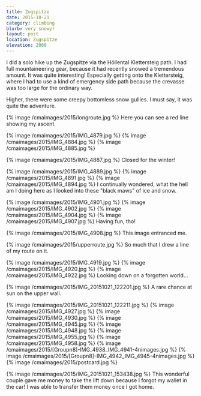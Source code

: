 ```yaml
---
title: Zugspitze
date: 2015-10-21
category: climbing
blurb: very snowy!
layout: post
location: Zugspitze
elevation: 2000
---
```


I did a solo hike up the Zugspitze via the Höllental Klettersteig
path. I had full mountaineering gear, because it had recently snowed
a tremendous amount. It was quite interesting! Especially getting
onto the Klettersteig, where I had to use a kind of emergency side
path because the crevasse was too large for the ordinary way.

Higher, there were some creepy bottomless snow gullies. I must say,
it was quite the adventure.

{% image /cmaimages/2015/longroute.jpg %}
Here you can see a red line showing my ascent.

{% image /cmaimages/2015/IMG_4879.jpg %}
{% image /cmaimages/2015/IMG_4884.jpg %}
{% image /cmaimages/2015/IMG_4885.jpg %}

{% image /cmaimages/2015/IMG_4887.jpg %}
Closed for the winter!

{% image /cmaimages/2015/IMG_4889.jpg %}
{% image /cmaimages/2015/IMG_4891.jpg %}
{% image /cmaimages/2015/IMG_4894.jpg %}
I continually wondered, what the hell am I doing here as I looked
into these "black maws" of ice and snow.

{% image /cmaimages/2015/IMG_4901.jpg %}
{% image /cmaimages/2015/IMG_4902.jpg %}
{% image /cmaimages/2015/IMG_4904.jpg %}
{% image /cmaimages/2015/IMG_4907.jpg %}
Having fun, tho!

{% image /cmaimages/2015/IMG_4908.jpg %}
This image entranced me.

{% image /cmaimages/2015/upperroute.jpg %}
So much that I drew a line of my route on it.

{% image /cmaimages/2015/IMG_4919.jpg %}
{% image /cmaimages/2015/IMG_4920.jpg %}
{% image /cmaimages/2015/IMG_4922.jpg %}
Looking down on a forgotten world...

{% image /cmaimages/2015/IMG_20151021_122201.jpg %}
A rare chance at sun on the upper wall.

{% image /cmaimages/2015/IMG_20151021_122211.jpg %}
{% image /cmaimages/2015/IMG_4927.jpg %}
{% image /cmaimages/2015/IMG_4930.jpg %}
{% image /cmaimages/2015/IMG_4945.jpg %}
{% image /cmaimages/2015/IMG_4948.jpg %}
{% image /cmaimages/2015/IMG_4955.jpg %}
{% image /cmaimages/2015/IMG_4958.jpg %}
{% image /cmaimages/2015/[Groupn8]-IMG_4938_IMG_4941-4nimages.jpg %}
{% image /cmaimages/2015/[Groupn8]-IMG_4942_IMG_4945-4nimages.jpg %}
{% image /cmaimages/2015/postcard.jpg %}

{% image /cmaimages/2015/IMG_20151021_153438.jpg %}
This wonderful couple gave me money to take the lift down because
I forgot my wallet in the car! I was able to transfer them money
once I got home.

